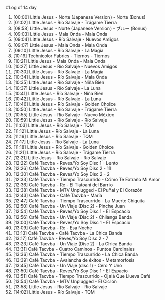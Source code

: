 #Log of 14 day

1. [00:00] Little Jesus - Norte (Japanese Version) - Norte (Bonus)
1. [01:02] Little Jesus - Río Salvaje - Trágame Tierra
1. [08:58] Little Jesus - Norte (Japanese Version) - ブルー (Bonus)
1. [09:03] Little Jesus - Mala Onda - Mala Onda
1. [09:04] Little Jesus - Río Salvaje - Nuevos Amigos
1. [09:07] Little Jesus - Mala Onda - Mala Onda
1. [09:10] Little Jesus - Río Salvaje - La Magia
1. [10:19] Technicolor Fabrics - Tiernos - Tiernos
1. [10:21] Little Jesus - Mala Onda - Mala Onda
1. [10:27] Little Jesus - Río Salvaje - Nuevos Amigos
1. [10:30] Little Jesus - Río Salvaje - La Magia
1. [10:34] Little Jesus - Río Salvaje - Mala Onda
1. [10:35] Little Jesus - Río Salvaje - Niña Bien
1. [10:37] Little Jesus - Río Salvaje - La Luna
1. [10:41] Little Jesus - Río Salvaje - Niña Bien
1. [10:42] Little Jesus - Río Salvaje - La Luna
1. [10:46] Little Jesus - Río Salvaje - Golden Choice
1. [10:50] Little Jesus - Río Salvaje - Trágame Tierra
1. [10:55] Little Jesus - Río Salvaje - Nuevo México
1. [10:59] Little Jesus - Río Salvaje - Río Salvaje
1. [11:03] Little Jesus - Río Salvaje - TQM
1. [11:12] Little Jesus - Río Salvaje - La Luna
1. [11:16] Little Jesus - Río Salvaje - TQM
1. [11:17] Little Jesus - Río Salvaje - La Luna
1. [11:18] Little Jesus - Río Salvaje - Golden Choice
1. [11:21] Little Jesus - Río Salvaje - Trágame Tierra
1. [12:21] Little Jesus - Río Salvaje - Río Salvaje
1. [12:22] Café Tacvba - Reves/Yo Soy Disc 1 - Lento
1. [12:26] Café Tacvba - Reves/Yo Soy Disc 2 - 11
1. [12:30] Café Tacvba - Reves/Yo Soy Disc 2 - 2
1. [12:33] Café Tacvba - Tiempo Trascurrido - Cómo Te Extraño Mi Amor
1. [12:36] Café Tacvba - Re - El Tlatoani del Barrio
1. [12:38] Café Tacvba - MTV Unplugged - El Puñal y El Corazón
1. [12:43] Café Tacvba - Café Tacvba - María
1. [12:47] Café Tacvba - Tiempo Trascurrido - La Muerte Chiquita
1. [12:50] Café Tacvba - Un Viaje (Disc 2) - Pinche Juan
1. [12:54] Café Tacvba - Reves/Yo Soy Disc 1 - El Espcacio
1. [12:56] Café Tacvba - Un Viaje (Disc 2) - Chilanga Banda
1. [13:00] Café Tacvba - Reves/Yo Soy Disc 1 - El Espcacio
1. [13:09] Café Tacvba - Re - Esa Noche
1. [13:13] Café Tacvba - Café Tacvba - La Chica Banda
1. [13:17] Café Tacvba - Reves/Yo Soy Disc 2 - 7
1. [13:23] Café Tacvba - Un Viaje (Disc 2) - La Chica Banda
1. [13:31] Café Tacvba - Cuatro Caminos - Puntos Cardinales
1. [13:36] Café Tacvba - Tiempo Trascurrido - La Chica Banda
1. [13:39] Café Tacvba - Avalancha de éxitos - Metamorfosis
1. [13:45] Café Tacvba - Un Viaje (disc 1) - Cero Y Uno
1. [13:50] Café Tacvba - Reves/Yo Soy Disc 1 - El Espacio
1. [13:51] Café Tacvba - Tiempo Trascurrido - Ojalá Que Llueva Café
1. [13:54] Café Tacvba - MTV Unplugged - El Ciclón
1. [13:58] Little Jesus - Río Salvaje - Río Salvaje
1. [14:02] Little Jesus - Río Salvaje - TQM
